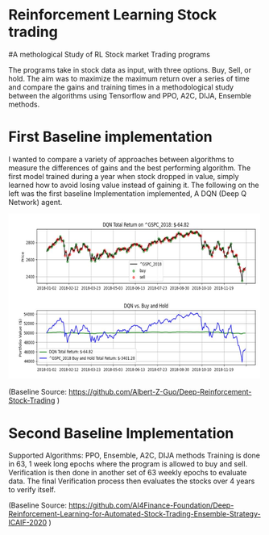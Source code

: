 # Reinforcement Learning Stock trading

#A methological Study of RL Stock market Trading programs

The programs take in stock data as input, with three options. Buy, Sell, or hold.
The aim was to maximize the maximum return over a series of time and compare the gains and training times in a methodological study between the algorithms using Tensorflow and PPO, A2C, DIJA, Ensemble methods.
 
# First Baseline implementation

I  wanted to compare a variety of approaches between algorithms to measure the differences of gains and the best performing algorithm.
The first model trained during a year when stock dropped in value, simply learned how to avoid losing value instead of gaining it. 
The following on the left was the first baseline Implementation implemented, A DQN (Deep Q Network) agent.

<img src=graphs/Method[1]-Results.JPG width="500">

(Baseline Source: https://github.com/Albert-Z-Guo/Deep-Reinforcement-Stock-Trading ) 

# Second Baseline Implementation

Supported Algorithms: PPO, Ensemble, A2C, DIJA methods 
Training is done in 63, 1 week long epochs where the program is allowed to buy and sell.
Verification is then done in another set of 63 weekly epochs to evaluate data.
The final Verification process then evaluates the stocks over 4 years to verify itself.

(Baseline Source: https://github.com/AI4Finance-Foundation/Deep-Reinforcement-Learning-for-Automated-Stock-Trading-Ensemble-Strategy-ICAIF-2020 ) 

